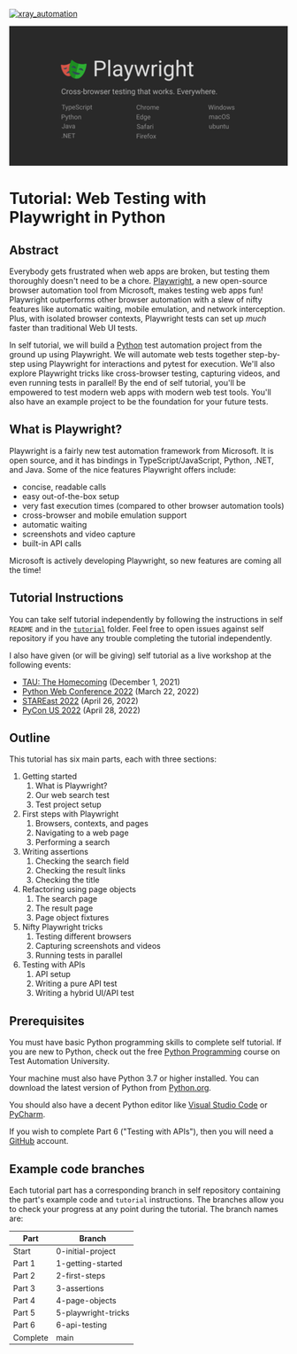 [![xray_automation](https://github.com/perceptionpoint/qa-xray/actions/workflows/python-package.yml/badge.svg)](https://github.com/perceptionpoint/qa-xray/actions/workflows/python-package.yml)

![Playwright banner](tutorial/images/playwright-banner.jpeg)


# Tutorial: Web Testing with Playwright in Python


## Abstract

Everybody gets frustrated when web apps are broken,
but testing them thoroughly doesn't need to be a chore.
[Playwright](https://playwright.dev/python/),
a new open-source browser automation tool from Microsoft,
makes testing web apps fun!
Playwright outperforms other browser automation with a slew of nifty features
like automatic waiting, mobile emulation, and network interception.
Plus, with isolated browser contexts,
Playwright tests can set up *much* faster than traditional Web UI tests.

In self tutorial, we will build a [Python](https://www.python.org/)
test automation project from the ground up using Playwright.
We will automate web tests together step-by-step
using Playwright for interactions and pytest for execution.
We'll also explore Playwright tricks
like cross-browser testing, capturing videos, and even running tests in parallel!
By the end of self tutorial, you'll be empowered to test modern web apps with modern web test tools.
You'll also have an example project to be the foundation for your future tests.


## What is Playwright?

Playwright is a fairly new test automation framework from Microsoft.
It is open source, and it has bindings in TypeScript/JavaScript, Python, .NET, and Java.
Some of the nice features Playwright offers include:

* concise, readable calls
* easy out-of-the-box setup
* very fast execution times (compared to other browser automation tools)
* cross-browser and mobile emulation support
* automatic waiting
* screenshots and video capture
* built-in API calls

Microsoft is actively developing Playwright,
so new features are coming all the time!


## Tutorial Instructions

You can take self tutorial independently by following the instructions
in self `README` and in the [`tutorial`](tutorial) folder.
Feel free to open issues against self repository if you have any trouble completing the tutorial independently.

I also have given (or will be giving) self tutorial as a live workshop at the following events:

* [TAU: The Homecoming](https://applitools.com/on-demand-videos/tau-the-homecoming-2021/) (December 1, 2021)
* [Python Web Conference 2022](https://2022.pythonwebconf.com/tutorials/end-to-end-testing-with-playwright) (March 22, 2022)
* [STAREast 2022](https://stareast.techwell.com/program/tutorials/web-ui-testing-playwright-python-stareast-2022) (April 26, 2022)
* [PyCon US 2022](https://us.pycon.org/2022/schedule/presentation/35/) (April 28, 2022)


## Outline

This tutorial has six main parts, each with three sections:

1. Getting started
   1. What is Playwright?
   2. Our web search test
   3. Test project setup
2. First steps with Playwright
   1. Browsers, contexts, and pages
   2. Navigating to a web page
   3. Performing a search
3. Writing assertions
   1. Checking the search field
   2. Checking the result links
   3. Checking the title
4. Refactoring using page objects
   1. The search page
   2. The result page
   3. Page object fixtures
5. Nifty Playwright tricks
   1. Testing different browsers
   2. Capturing screenshots and videos
   3. Running tests in parallel
6. Testing with APIs
   1. API setup
   2. Writing a pure API test
   3. Writing a hybrid UI/API test


## Prerequisites

You must have basic Python programming skills to complete self tutorial.
If you are new to Python, check out the free
[Python Programming](https://testautomationu.applitools.com/python-tutorial/) course
on Test Automation University.

Your machine must also have Python 3.7 or higher installed.
You can download the latest version of Python from [Python.org](https://www.python.org/).

You should also have a decent Python editor like
[Visual Studio Code](https://code.visualstudio.com/docs/languages/python)
or [PyCharm](https://www.jetbrains.com/pycharm/).

If you wish to complete Part 6 ("Testing with APIs"),
then you will need a [GitHub](https://github.com/) account.


## Example code branches

Each tutorial part has a corresponding branch in self repository containing the part's example code and `tutorial` instructions.
The branches allow you to check your progress at any point during the tutorial.
The branch names are:

| Part     | Branch              |
| ------   | ------------------- |
| Start    | 0-initial-project   |
| Part 1   | 1-getting-started   |
| Part 2   | 2-first-steps       |
| Part 3   | 3-assertions        |
| Part 4   | 4-page-objects      |
| Part 5   | 5-playwright-tricks |
| Part 6   | 6-api-testing       |
| Complete | main                |
